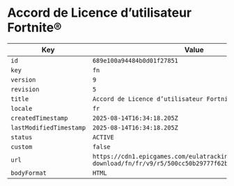 # Accord de Licence d’utilisateur Fortnite®

| Key | Value |
| --- | ----- |
| `id` | `689e100a94484b0d01f27851` |
| `key` | `fn` |
| `version` | `9` |
| `revision` | `5` |
| `title` | `Accord de Licence d’utilisateur Fortnite®` |
| `locale` | `fr` |
| `createdTimestamp` | `2025-08-14T16:34:18.205Z` |
| `lastModifiedTimestamp` | `2025-08-14T16:34:18.205Z` |
| `status` | `ACTIVE` |
| `custom` | `false` |
| `url` | `https://cdn1.epicgames.com/eulatracking-download/fn/fr/v9/r5/500cc50b29777f62bba4205ce6e46257.pdf` |
| `bodyFormat` | `HTML` |
